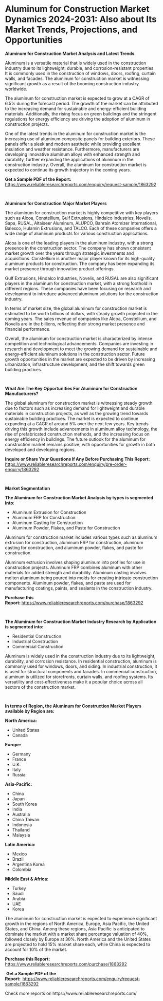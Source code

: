 <p><h1>Aluminum for Construction Market Dynamics 2024-2031: Also about Its Market Trends, Projections, and Opportunities</h1></p><p><strong>Aluminum for Construction Market Analysis and Latest Trends</strong></p>
<p><p>Aluminum is a versatile material that is widely used in the construction industry due to its lightweight, durable, and corrosion-resistant properties. It is commonly used in the construction of windows, doors, roofing, curtain walls, and facades. The aluminum for construction market is witnessing significant growth as a result of the booming construction industry worldwide.</p><p>The aluminum for construction market is expected to grow at a CAGR of 6.5% during the forecast period. The growth of the market can be attributed to the increasing demand for sustainable and energy-efficient building materials. Additionally, the rising focus on green buildings and the stringent regulations for energy efficiency are driving the adoption of aluminum in construction projects.</p><p>One of the latest trends in the aluminum for construction market is the increasing use of aluminum composite panels for building exteriors. These panels offer a sleek and modern aesthetic while providing excellent insulation and weather resistance. Furthermore, manufacturers are developing innovative aluminum alloys with enhanced strength and durability, further expanding the applications of aluminum in the construction industry. Overall, the aluminum for construction market is expected to continue its growth trajectory in the coming years.</p></p>
<p><strong>Get a Sample PDF of the Report:&nbsp;</strong> <a href="https://www.reliableresearchreports.com/enquiry/request-sample/1863292">https://www.reliableresearchreports.com/enquiry/request-sample/1863292</a></p>
<p>&nbsp;</p>
<p><strong>Aluminum for Construction Major Market Players</strong></p>
<p><p>The aluminum for construction market is highly competitive with key players such as Alcoa, Constellium, Gulf Extrusions, Hindalco Industries, Novelis, Sapa, RUSAL, Altaiseer Aluminum, ALUPCO, Bahrain Atomizer International, Balexco, Hulamin Extrusions, and TALCO. Each of these companies offers a wide range of aluminum products for various construction applications.</p><p>Alcoa is one of the leading players in the aluminum industry, with a strong presence in the construction sector. The company has shown consistent market growth over the years through strategic investments and acquisitions. Constellium is another major player known for its high-quality aluminum products for construction. The company has been expanding its market presence through innovative product offerings.</p><p>Gulf Extrusions, Hindalco Industries, Novelis, and RUSAL are also significant players in the aluminum for construction market, with a strong foothold in different regions. These companies have been focusing on research and development to introduce advanced aluminum solutions for the construction industry.</p><p>In terms of market size, the global aluminum for construction market is estimated to be worth billions of dollars, with steady growth projected in the coming years. The sales revenue of companies like Alcoa, Constellium, and Novelis are in the billions, reflecting their strong market presence and financial performance.</p><p>Overall, the aluminum for construction market is characterized by intense competition and technological advancements. Companies are investing in research and development to meet the growing demand for sustainable and energy-efficient aluminum solutions in the construction sector. Future growth opportunities in the market are expected to be driven by increasing urbanization, infrastructure development, and the shift towards green building practices.</p></p>
<p>&nbsp;</p>
<p><strong>What Are The Key Opportunities For Aluminum for Construction Manufacturers?</strong></p>
<p><p>The global aluminum for construction market is witnessing steady growth due to factors such as increasing demand for lightweight and durable materials in construction projects, as well as the growing trend towards sustainable building practices. The market is expected to continue expanding at a CAGR of around 5% over the next few years. Key trends driving this growth include advancements in aluminum alloy technology, the rise of prefabricated construction methods, and the increasing focus on energy efficiency in buildings. The future outlook for the aluminum for construction market remains positive, with opportunities for growth in both developed and developing regions.</p></p>
<p><strong>Inquire or Share Your Questions If Any Before Purchasing This Report:</strong> <a href="https://www.reliableresearchreports.com/enquiry/pre-order-enquiry/1863292">https://www.reliableresearchreports.com/enquiry/pre-order-enquiry/1863292</a></p>
<p>&nbsp;</p>
<p><strong>Market Segmentation</strong></p>
<p><strong>The Aluminum for Construction Market Analysis by types is segmented into:</strong></p>
<p><ul><li>Aluminum Extrusion for Construction</li><li>Aluminum FRP for Construction</li><li>Aluminum Casting for Construction</li><li>Aluminum Powder, Flakes, and Paste for Construction</li></ul></p>
<p><p>Aluminum for construction market includes various types such as aluminum extrusion for construction, aluminum FRP for construction, aluminum casting for construction, and aluminum powder, flakes, and paste for construction. </p><p>Aluminum extrusion involves shaping aluminum into profiles for use in construction projects. Aluminum FRP combines aluminum with other materials for added strength and durability. Aluminum casting involves molten aluminum being poured into molds for creating intricate construction components. Aluminum powder, flakes, and paste are used for manufacturing coatings, paints, and sealants in the construction industry.</p></p>
<p><strong>Purchase this Report:&nbsp;</strong><a href="https://www.reliableresearchreports.com/purchase/1863292">https://www.reliableresearchreports.com/purchase/1863292</a></p>
<p>&nbsp;</p>
<p><strong>The Aluminum for Construction Market Industry Research by Application is segmented into:</strong></p>
<p><ul><li>Residential Construction</li><li>Industrial Construction</li><li>Commercial Construction</li></ul></p>
<p><p>Aluminum is widely used in the construction industry due to its lightweight, durability, and corrosion resistance. In residential construction, aluminum is commonly used for windows, doors, and siding. In industrial construction, it is used for structural components and facades. In commercial construction, aluminum is utilized for storefronts, curtain walls, and roofing systems. Its versatility and cost-effectiveness make it a popular choice across all sectors of the construction market.</p></p>
<p>&nbsp;</p>
<p><strong>In terms of Region, the Aluminum for Construction Market Players available by Region are:</strong></p>
<p>
    <p> <strong> North America: </strong>
        <ul>
            <li>United States</li>
            <li>Canada</li>
        </ul>
        </p> 
    <p> <strong> Europe: </strong>
        <ul>
            <li>Germany</li>
            <li>France</li>
            <li>U.K.</li>
            <li>Italy</li>
            <li>Russia</li>
        </ul>
        </p> 
    <p> <strong> Asia-Pacific: </strong>
        <ul>
            <li>China</li>
            <li>Japan</li>
            <li>South Korea</li>
            <li>India</li>
            <li>Australia</li>
            <li>China Taiwan</li>
            <li>Indonesia</li>
            <li>Thailand</li>
            <li>Malaysia</li>
        </ul>
        </p> 
    <p> <strong> Latin America: </strong>
        <ul>
            <li>Mexico</li>
            <li>Brazil</li>
            <li>Argentina Korea</li>
            <li>Colombia</li>
        </ul>
        </p> 
    <p> <strong> Middle East & Africa: </strong>
        <ul>
            <li>Turkey</li>
            <li>Saudi</li>
            <li>Arabia</li>
            <li>UAE</li>
            <li>Korea</li>
        </ul>
    </p>
    </p>
<p><p>The aluminum for construction market is expected to experience significant growth in the regions of North America, Europe, Asia Pacific, the United States, and China. Among these regions, Asia Pacific is anticipated to dominate the market with a market share percentage valuation of 40%, followed closely by Europe at 30%. North America and the United States are projected to hold 15% market share each, while China is expected to account for 10% of the market.</p></p>
<p><strong>Purchase this Report: </strong><a href="https://www.reliableresearchreports.com/purchase/1863292">https://www.reliableresearchreports.com/purchase/1863292</a></p>
<p>&nbsp;<strong>Get a Sample PDF of the Report:&nbsp;&nbsp;</strong><a href="https://www.reliableresearchreports.com/enquiry/request-sample/1863292">https://www.reliableresearchreports.com/enquiry/request-sample/1863292</a></p>
<p><strong></strong></p>
<p>Check more reports on https://www.reliableresearchreports.com/</p>